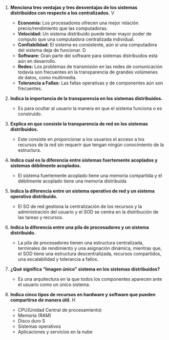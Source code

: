 1.	**Menciona tres ventajas y tres desventajas de los sistemas distribuidos con respecto a los centralizados.**
	V
	- **Economía:** Los procesadores ofrecen una mejor relación precio/rendimiento que las computadoras.
	- **Velocidad:** Un sistema distribuido puede tener mayor poder de computo que una computadora centralizada individual.
	- **Confiabilidad:** El sistema es consistente, aún si una computadora del sistema deja de funcionar.
	 D
	- **Software:** Gran parte del software para sistemas distribuidos esta aún en desarrollo.
	- **Redes:** Los problemas de transmisión en las redes de comunicación todavía son frecuentes en la transparencia de grandes volúmenes de datos, como multimedia.
	- **Tolerancia a Fallas:** Las fallas operativas y de componentes aún son frecuentes.
	
2.	**Indica la importancia de la transparencia en los sistemas distribuidos.**
	- Es para ocultar al usuario la manera en que el sistema funciona o es construido.
3.	**Explica en que consiste la transparencia de red en los sistemas distribuidos.**
	- Este consiste en proporcionar a los usuarios el acceso a los recursos de la red sin requerir que tengan ningún conocimiento de la estructura.
4.	**Indica cual es la diferencia entre sistemas fuertemente acoplados y sistemas débilmente acoplados.** 
	- El sistema fuertemente acoplado tiene una memoria compartida y el débilmente acoplado tiene una memoria distribuida 
5.	**Indica la diferencia entre un sistema operativo de red y un sistema operativo distribuido.**
	- El SO de red gestiona la centralización de los recursos y la administración del usuario y el SOD se centra en la distribución de las tareas y recursos. 
6.	**Indica la diferencia entre una pila de procesadores y un sistema distribuido.**
	- La pila de procesadores tienen una estructura centralizada, terminales de rendimiento y una asignación dinámica, mientras que, el SOD tiene una estructura descentralizada, recursos compartidos, una escalabilidad y tolerancia a fallos.
7.	**¿Qué significa “Imagen único” sistema en los sistemas distribuidos?**
	- Es una arquitectura en la que todos los componentes aparecen ante el usuario como un único sistema.
8.	**Indica cinco tipos de recursos en hardware y software que pueden compartirse de manera útil.**
	H
	- CPU(Unidad Central de procesamiento)
	- Memoria (RAM)
	- Disco duro
	S
	- Sistemas operativos
	- Aplicaciones y servicios en la nube